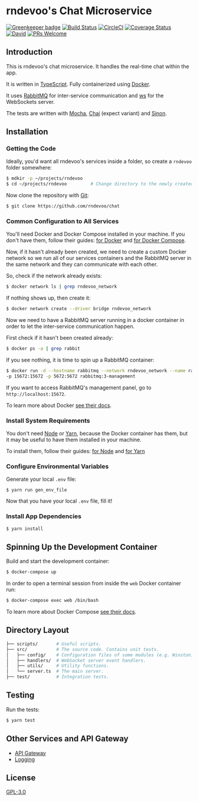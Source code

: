 # rndevoo's Chat Microservice

[![Greenkeeper badge](https://badges.greenkeeper.io/rndevoo/chat.svg)](https://greenkeeper.io/)
[![Build Status](https://travis-ci.org/rndevoo/chat.svg?branch=master)](https://travis-ci.org/rndevoo/chat)
[![CircleCI](https://circleci.com/gh/rndevoo/chat.svg?style=shield)](https://circleci.com/gh/rndevoo/chat)
[![Coverage Status](https://coveralls.io/repos/github/rndevoo/chat/badge.svg?branch=master)](https://coveralls.io/github/rndevoo/chat?branch=master)
[![David](https://david-dm.org/rndevoo/chat.svg)](https://david-dm.org/rndevoo/chat)
[![PRs Welcome](https://img.shields.io/badge/PRs-welcome-brightgreen.svg)](CONTRIBUTING.md)

## Introduction

This is rndevoo's chat microservice. It handles the real-time chat within the
app.

It is written in [TypeScript](https://www.typescriptlang.org).
Fully containerized using [Docker](https://docker.com).

It uses [RabbitMQ](https://www.rabbitmq.com) for inter-service communication
and [ws](https://github.com/websockets/ws) for the WebSockets server.

The tests are written with [Mocha](https://mochajs.org), [Chai](http://chaijs.com)
(expect variant) and [Sinon](http://sinonjs.org).

## Installation

### Getting the Code

Ideally, you'd want all rndevoo's services inside a folder,
so create a `rndevoo` folder somewhere:

```bash
$ mdkir -p ~/projects/rndevoo
$ cd ~/projects/rndevoo         # Change directory to the newly created.
```

Now clone the repository with [Git](https://git-scm.com):

```bash
$ git clone https://github.com/rndevoo/chat
```

### Common Configuration to All Services

You'll need Docker and Docker Compose installed in your machine.
If you don't have them, follow their guides:
[for Docker](https://docs.docker.com/engine/installation) and
[for Docker Compose](https://docs.docker.com/compose/gettingstarted).

Now, if it hasn't already been created, we need to create a custom
Docker network so we run all of our services containers and the RabbitMQ
server in the same network and they can communicate with each other.

So, check if the network already exists:

```bash
$ docker network ls | grep rndevoo_network
```

If nothing shows up, then create it:

```bash
$ docker network create --driver bridge rndevoo_network
```

Now we need to have a RabbitMQ server running in a docker container in order
to let the inter-service communication happen.

First check if it hasn't been created already:

```bash
$ docker ps -a | grep rabbit
```

If you see nothing, it is time to spin up a RabbitMQ container:

```bash
$ docker run -d --hostname rabbitmq --network rndevoo_network --name rabbit \
-p 15672:15672 -p 5672:5672 rabbitmq:3-management
```

If you want to access RabbitMQ's management panel,
go to `http://localhost:15672`.

To learn more about Docker [see their docs](https://docs.docker.com/engine/).

### Install System Requirements

You don't need [Node](https://nodejs.org) or [Yarn](https://yarnpkg.com),
because the Docker container has them, but it may be useful
to have them installed in your machine.

To install them, follow their guides:
[for Node](https://nodjes.org/en/download/package-manager) and
[for Yarn](https://yarnpkg.com/en/docs/install)

### Configure Environmental Variables

Generate your local `.env` file:

```shell
$ yarn run gen_env_file
```

Now that you have your local `.env` file, fill it!

### Install App Dependencies

```bash
$ yarn install
```

## Spinning Up the Development Container

Build and start the development container:

```bash
$ docker-compose up
```

In order to open a terminal session from inside the `web` Docker container run:

```bash
$ docker-compose exec web /bin/bash
```

To learn more about Docker Compose
[see their docs](https://docs.docker.com/compose/gettingstarted).

## Directory Layout

```bash
├── scripts/       # Useful scripts.
├── src/           # The source code. Contains unit tests.
│   ├── config/    # Configuration files of some modules (e.g. Winston).
│   ├── handlers/  # WebSocket server event handlers.
│   ├── utils/     # Utility functions.
│   └── server.ts  # The main server.
├── test/          # Integration tests.
```

## Testing

Run the tests:

```bash
$ yarn test
```

## Other Services and API Gateway

- [API Gateway](https://github.com/rndevoo/gateway)
- [Logging](https://github.com/rndevoo/logging)

## License

[GPL-3.0](https://www.gnu.org/licenses/gpl-3.0.en.html)
